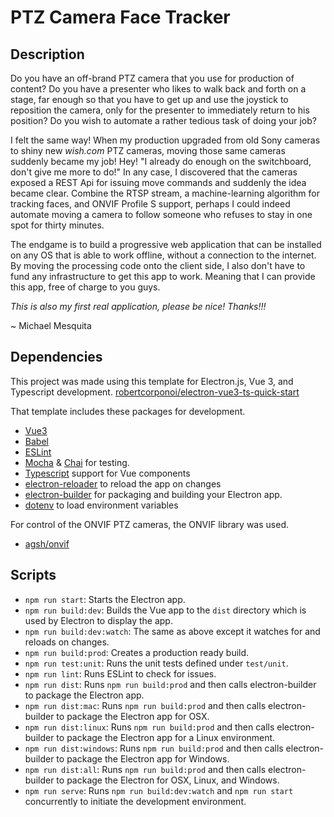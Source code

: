 # PTZ Camera Face Tracker

## Description

Do you have an off-brand PTZ camera that you use for production of content? Do you have a presenter who likes to walk back and forth on a stage, far enough so that you have to get up and use the joystick to reposition the camera, only for the presenter to immediately return to his position? Do you wish to automate a rather tedious task of doing your job?

I felt the same way! When my production upgraded from old Sony cameras to shiny new *wish.com* PTZ cameras, moving those same cameras suddenly became my job! Hey! "I already do enough on the switchboard, don't give me more to do!" In any case, I discovered that the cameras exposed a REST Api for issuing move commands and suddenly the idea became clear. Combine the RTSP stream, a machine-learning algorithm for tracking faces, and ONVIF Profile S support, perhaps I could indeed automate moving a camera to follow someone who refuses to stay in one spot for thirty minutes.

The endgame is to build a progressive web application that can be installed on any OS that is able to work offline, without a connection to the internet. By moving the processing code onto the client side, I also don't have to fund any infrastructure to get this app to work. Meaning that I can provide this app, free of charge to you guys.

*This is also my first real application, please be nice! Thanks!!!*

~ Michael Mesquita

## Dependencies

This project was made using this template for Electron.js, Vue 3, and Typescript development. [robertcorponoi/electron-vue3-ts-quick-start](https://github.com/robertcorponoi/electron-vue3-ts-quick-start)

That template includes these packages for development.

- [Vue3](https://v3.vuejs.org/)
- [Babel](https://babeljs.io/)
- [ESLint](https://eslint.org/)
- [Mocha](https://mochajs.org/) & [Chai](https://www.chaijs.com/) for testing.
- [Typescript](https://www.typescriptlang.org/) support for Vue components
- [electron-reloader](https://github.com/sindresorhus/electron-reloader) to reload the app on changes
- [electron-builder](https://github.com/electron-userland/electron-builder) for packaging and building your Electron app.
- [dotenv](https://github.com/motdotla/dotenv) to load environment variables

For control of the ONVIF PTZ cameras, the ONVIF library was used.

- [agsh/onvif](https://github.com/agsh/onvif)

## **Scripts**

- `npm run start`: Starts the Electron app.
- `npm run build:dev`: Builds the Vue app to the `dist` directory which is used by Electron to display the app.
- `npm run build:dev:watch`: The same as above except it watches for and reloads on changes.
- `npm run build:prod`: Creates a production ready build.
- `npm run test:unit`: Runs the unit tests defined under `test/unit`.
- `npm run lint`: Runs ESLint to check for issues.
- `npm run dist`: Runs `npm run build:prod` and then calls electron-builder to package the Electron app.
- `npm run dist:mac`: Runs `npm run build:prod` and then calls electron-builder to package the Electron app for OSX.
- `npm run dist:linux`: Runs `npm run build:prod` and then calls electron-builder to package the Electron app for a Linux environment.
- `npm run dist:windows`: Runs `npm run build:prod` and then calls electron-builder to package the Electron app for Windows.
- `npm run dist:all`: Runs `npm run build:prod` and then calls electron-builder to package the Electron for OSX, Linux, and Windows.
- `npm run serve`: Runs `npm run build:dev:watch` and `npm run start` concurrently to initiate the development environment.

